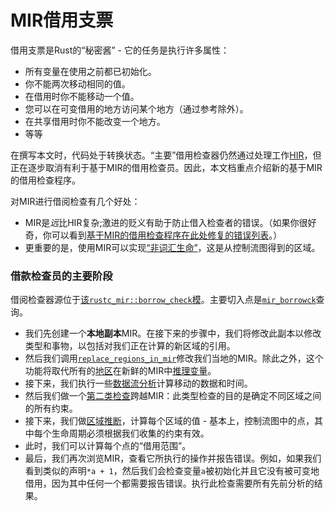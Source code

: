 # MIR借用支票

借用支票是Rust的“秘密酱” - 它的任务是执行许多属性：

-   所有变量在使用之前都已初始化。
-   你不能两次移动相同的值。
-   在借用时你不能移动一个值。
-   您可以在可变借用的地方访问某个地方（通过参考除外）。
-   在共享借用时你不能改变一个地方。
-   等等

在撰写本文时，代码处于转换状态。“主要”借用检查器仍然通过处理工作[HIR](hir.html)，但正在逐步取消有利于基于MIR的借用检查员。因此，本文档重点介绍新的基于MIR的借用检查程序。

对MIR进行借阅检查有几个好处：

-   MIR是*远*比HIR复杂;激进的贬义有助于防止借入检查者的错误。（如果你很好奇，你可以看到[基于MIR的借用检查程序在此处修复的错误列表][47366]。）
-   更重要的是，使用MIR可以实现[“非词汇生命”][nll]，这是从控制流图得到的区域。

[47366]: https://github.com/rust-lang/rust/issues/47366

[nll]: http://rust-lang.github.io/rfcs/2094-nll.html

### 借款检查员的主要阶段

借阅检查器源位于[该`rustc_mir::borrow_check`模][b_c]。主要切入点是[`mir_borrowck`]查询。

[b_c]: https://doc.rust-lang.org/nightly/nightly-rustc/rustc_mir/borrow_check/index.html

[`mir_borrowck`]: https://doc.rust-lang.org/nightly/nightly-rustc/rustc_mir/borrow_check/fn.mir_borrowck.html

-   我们先创建一个**本地副本**MIR。在接下来的步骤中，我们将修改此副本以修改类型和事物，以包括对我们正在计算的新区域的引用。
-   然后我们调用[`replace_regions_in_mir`]修改我们当地的MIR。除此之外，这个功能将取代所有的[地区](./appendix/glossary.html)在新鲜的MIR中[推理变量](./appendix/glossary.html)。
-   接下来，我们执行一些[数据流分析](./appendix/background.html#dataflow)计算移动的数据和时间。
-   然后我们做一个[第二类检查](borrow_check/type_check.html)跨越MIR：此类型检查的目的是确定不同区域之间的所有约束。
-   接下来，我们做[区域推断](borrow_check/region_inference.html)，计算每个区域的值 - 基本上，控制流图中的点，其中每个生命周期必须根据我们收集的约束有效。
-   此时，我们可以计算每个点的“借用范围”。
-   最后，我们再次浏览MIR，查看它所执行的操作并报告错误。例如，如果我们看到类似的声明`*a + 1`，然后我们会检查变量`a`被初始化并且它没有被可变地借用，因为其中任何一个都需要报告错误。执行此检查需要所有先前分析的结果。

[`replace_regions_in_mir`]: https://doc.rust-lang.org/nightly/nightly-rustc/rustc_mir/borrow_check/nll/fn.replace_regions_in_mir.html
